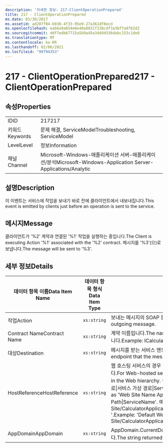 ```yaml
---
description: '자세한 정보: 217-ClientOperationPrepared'
title: 217 - ClientOperationPrepared
ms.date: 03/30/2017
ms.assetid: ad207f04-b038-4f33-95e9-27a361df8ecd
ms.openlocfilehash: eab6a9a654e6e48a8831f238cdf3a3bf7a9f62d2
ms.sourcegitcommit: ddf7edb67715a5b9a45e3dd44536dabc153c1de0
ms.translationtype: MT
ms.contentlocale: ko-KR
ms.lasthandoff: 02/06/2021
ms.locfileid: "99794353"
---
```

# <a name="217---clientoperationprepared"></a><span data-ttu-id="edf48-103">217 - ClientOperationPrepared</span><span class="sxs-lookup"><span data-stu-id="edf48-103">217 - ClientOperationPrepared</span></span>

## <a name="properties"></a><span data-ttu-id="edf48-104">속성</span><span class="sxs-lookup"><span data-stu-id="edf48-104">Properties</span></span>  
  
|||  
|-|-|  
|<span data-ttu-id="edf48-105">ID</span><span class="sxs-lookup"><span data-stu-id="edf48-105">ID</span></span>|<span data-ttu-id="edf48-106">217</span><span class="sxs-lookup"><span data-stu-id="edf48-106">217</span></span>|  
|<span data-ttu-id="edf48-107">키워드</span><span class="sxs-lookup"><span data-stu-id="edf48-107">Keywords</span></span>|<span data-ttu-id="edf48-108">문제 해결, ServiceModel</span><span class="sxs-lookup"><span data-stu-id="edf48-108">Troubleshooting, ServiceModel</span></span>|  
|<span data-ttu-id="edf48-109">Level</span><span class="sxs-lookup"><span data-stu-id="edf48-109">Level</span></span>|<span data-ttu-id="edf48-110">정보</span><span class="sxs-lookup"><span data-stu-id="edf48-110">Information</span></span>|  
|<span data-ttu-id="edf48-111">채널</span><span class="sxs-lookup"><span data-stu-id="edf48-111">Channel</span></span>|<span data-ttu-id="edf48-112">Microsoft-Windows-애플리케이션 서버-애플리케이션/분석</span><span class="sxs-lookup"><span data-stu-id="edf48-112">Microsoft-Windows-Application Server-Applications/Analytic</span></span>|  
  
## <a name="description"></a><span data-ttu-id="edf48-113">설명</span><span class="sxs-lookup"><span data-stu-id="edf48-113">Description</span></span>  

 <span data-ttu-id="edf48-114">이 이벤트는 서비스에 작업을 보내기 바로 전에 클라이언트에서 내보내집니다.</span><span class="sxs-lookup"><span data-stu-id="edf48-114">This event is emitted by clients just before an operation is sent to the service.</span></span>  
  
## <a name="message"></a><span data-ttu-id="edf48-115">메시지</span><span class="sxs-lookup"><span data-stu-id="edf48-115">Message</span></span>  

 <span data-ttu-id="edf48-116">클라이언트가 '%2' 계약과 연결된 '%1' 작업을 실행하는 중입니다.</span><span class="sxs-lookup"><span data-stu-id="edf48-116">The Client is executing Action '%1' associated with the '%2' contract.</span></span> <span data-ttu-id="edf48-117">메시지를 '%3'(으)로 보냅니다.</span><span class="sxs-lookup"><span data-stu-id="edf48-117">The message will be sent to '%3'.</span></span>  
  
## <a name="details"></a><span data-ttu-id="edf48-118">세부 정보</span><span class="sxs-lookup"><span data-stu-id="edf48-118">Details</span></span>  
  
|<span data-ttu-id="edf48-119">데이터 항목 이름</span><span class="sxs-lookup"><span data-stu-id="edf48-119">Data Item Name</span></span>|<span data-ttu-id="edf48-120">데이터 항목 형식</span><span class="sxs-lookup"><span data-stu-id="edf48-120">Data Item Type</span></span>|<span data-ttu-id="edf48-121">설명</span><span class="sxs-lookup"><span data-stu-id="edf48-121">Description</span></span>|  
|--------------------|--------------------|-----------------|  
|<span data-ttu-id="edf48-122">작업</span><span class="sxs-lookup"><span data-stu-id="edf48-122">Action</span></span>|`xs:string`|<span data-ttu-id="edf48-123">보내는 메시지의 SOAP 동작 헤더입니다.</span><span class="sxs-lookup"><span data-stu-id="edf48-123">The SOAP action header of the outgoing message.</span></span>|  
|<span data-ttu-id="edf48-124">Contract Name</span><span class="sxs-lookup"><span data-stu-id="edf48-124">Contract Name</span></span>|`xs:string`|<span data-ttu-id="edf48-125">계약 이름입니다.</span><span class="sxs-lookup"><span data-stu-id="edf48-125">The name of the contract.</span></span> <span data-ttu-id="edf48-126">예를 들면 ICalculator와 같습니다.</span><span class="sxs-lookup"><span data-stu-id="edf48-126">Example: ICalculator.</span></span>|  
|<span data-ttu-id="edf48-127">대상</span><span class="sxs-lookup"><span data-stu-id="edf48-127">Destination</span></span>|`xs:string`|<span data-ttu-id="edf48-128">메시지를 받는 서비스 엔드포인트의 주소입니다.</span><span class="sxs-lookup"><span data-stu-id="edf48-128">The address of the service endpoint that the message is sent to.</span></span>|  
|<span data-ttu-id="edf48-129">HostReference</span><span class="sxs-lookup"><span data-stu-id="edf48-129">HostReference</span></span>|`xs:string`|<span data-ttu-id="edf48-130">웹 호스팅 서비스의 경우 이 필드는 웹 계층의 서비스를 고유하게 식별합니다.</span><span class="sxs-lookup"><span data-stu-id="edf48-130">For Web-hosted services, this field uniquely identifies the service in the Web hierarchy.</span></span> <span data-ttu-id="edf48-131">해당 형식은 ' 웹 사이트 이름 응용 프로그램 가상 경로&#124;서비스 가상 경로&#124;ServiceName '으로 정의 됩니다.</span><span class="sxs-lookup"><span data-stu-id="edf48-131">Its format is defined as 'Web Site Name Application Virtual Path&#124;Service Virtual Path&#124;ServiceName'.</span></span> <span data-ttu-id="edf48-132">예: ' Default Web Site/CalculatorApplication&#124;/CalculatorService.svc&#124;CalculatorService '.</span><span class="sxs-lookup"><span data-stu-id="edf48-132">Example: 'Default Web Site/CalculatorApplication&#124;/CalculatorService.svc&#124;CalculatorService'.</span></span>|  
|<span data-ttu-id="edf48-133">AppDomain</span><span class="sxs-lookup"><span data-stu-id="edf48-133">AppDomain</span></span>|`xs:string`|<span data-ttu-id="edf48-134">AppDomain.CurrentDomain.FriendlyName에서 반환되는 문자열입니다.</span><span class="sxs-lookup"><span data-stu-id="edf48-134">The string returned by AppDomain.CurrentDomain.FriendlyName.</span></span>|
